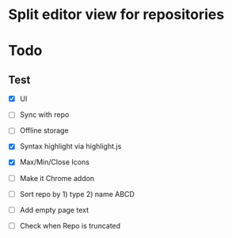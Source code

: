 # Split editor view for repositories

# Todo
## Test
- [x] UI
- [ ] Sync with repo
- [ ] Offline storage
- [x] Syntax highlight via highlight.js
- [x] Max/Min/Close Icons
- [ ] Make it Chrome addon
- [ ] Sort repo by 1) type 2) name ABCD
- [ ] Add empty page text
- [ ] Check when Repo is truncated

